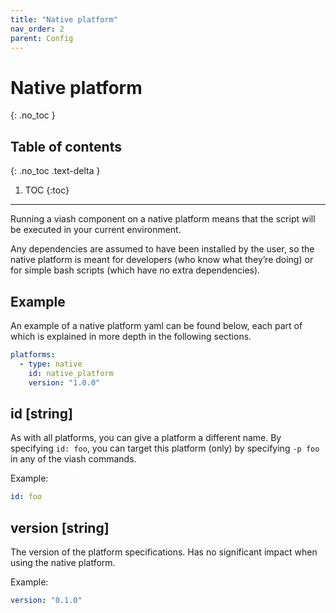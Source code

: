 ```yaml
---
title: "Native platform"
nav_order: 2
parent: Config
---
```


# Native platform

{: .no\_toc }

## Table of contents

{: .no\_toc .text-delta }

1.  TOC {:toc}

-----

Running a viash component on a native platform means that the script
will be executed in your current environment.

Any dependencies are assumed to have been installed by the user, so the
native platform is meant for developers (who know what they’re doing) or
for simple bash scripts (which have no extra dependencies).

## Example

An example of a native platform yaml can be found below, each part of
which is explained in more depth in the following sections.

``` yaml
platforms:
  - type: native
    id: native_platform
    version: "1.0.0"
```

## id \[string\]

As with all platforms, you can give a platform a different name. By
specifying `id: foo`, you can target this platform (only) by specifying
`-p foo` in any of the viash commands.

Example:

``` yaml
id: foo
```

## version \[string\]

The version of the platform specifications. Has no significant impact
when using the native platform.

Example:

``` yaml
version: "0.1.0"
```
